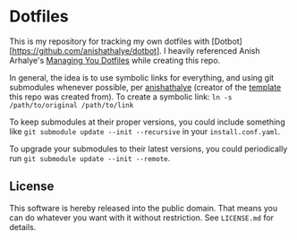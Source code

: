 Dotfiles
=================

This is my repository for tracking my own dotfiles with [Dotbot][https://github.com/anishathalye/dotbot]. I heavily referenced Anish Arhalye's [Managing You Dotfiles](https://anishathalye.com/managing-your-dotfiles/#user-content-fn-3) while creating this repo.

In general, the idea is to use symbolic links for everything, and using git
submodules whenever possible, per [anishathalye](anishathalye) (creator of the [template](https://github.com/anishathalye/dotfiles_template) this repo was created from).
To create a symbolic link: `ln -s /path/to/original /path/to/link`

To keep submodules at their proper versions, you could include something like
`git submodule update --init --recursive` in your `install.conf.yaml`.

To upgrade your submodules to their latest versions, you could periodically run
`git submodule update --init --remote`.


License
-------

This software is hereby released into the public domain. That means you can do
whatever you want with it without restriction. See `LICENSE.md` for details.
